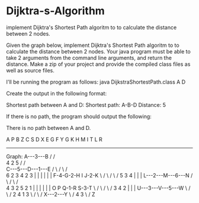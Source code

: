 # Dijktra-s-Algorithm
implement Dijktra's Shortest Path algoritm to to calculate the distance between 2 nodes.





Given the graph below, implement Dijktra's Shortest Path algoritm to to calculate the distance between 2 nodes.
Your java program must be able to take 2 arguments from the command line arguments, and return the distance.
Make a zip of your project and provide the compiled class files as well as source files.

I'll be running the program as follows:
java DijkstraShortestPath.class A D

Create the output in the following format:

Shortest path between A and D:
Shortest path: A-B-D
Distance: 5

If there is no path, the program should output the following:

There is no path between A and D.

A P
B Z
C S
D X
E G
F Y
G K
H M
I T
L R

----

Graph:
       A---3---B
      /       / \
     4       2   5
    /       /     \
   C---5---D---1---E
  / \     / \     / \
 6   2   3   4   2   3
  |   |   |   |   |   |
  F-4-G-2-H   I   J-2-K
   \ /     \ /     \ /
    5       3       4
    |       |       |
    L---2---M---6---N
   / \     / \     / \
  4   3   2   5   2   1
  |   |   |   |   |   |
  O   P   Q-1-R   S-3-T
   \ /     \ /     \ /
    3       4       2
    |       |       |
    U---3---V---5---W
     \     / \     /
      2   4   1   3
       \ /     \ /
        X---2---Y
         \     /
          4	  3
           \ /
		        Z
